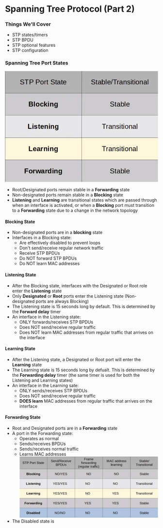 # Spanning Tree Protocol (Part 2)
### Things We'll Cover
- STP states/timers
- STP BPDU
- STP optional features
- STP configuration
### Spanning Tree Port States
![](attachments/Pasted%20image%2020250122112759.png)
- Root/Designated ports remain stable in a **Forwarding** state
- Non-designated ports remain stable in a **Blocking** state
- **Listening** and **Learning** are transitional states which are passed through when an interface is activated, or when a **Blocking** port must transition to a **Forwarding** state due to a change in the network topology
#### Blocking State
- Non-designated ports are in a **blocking** state
- Interfaces in a Blocking state: 
	- Are effectively disabled to prevent loops
	- Don't send/receive regular network traffic
	- Receive STP BPDUs
	- Do NOT forward STP BPDUs
	- Do NOT learn MAC addresses
#### Listening State
- After the Blocking state, interfaces with the Designated or Root role enter the **Listening** state
- Only **Designated** or **Root** ports enter the Listening state (Non-designated ports are always Blocking)
- The Listening state is 15 seconds long by default. This is determined by the **Forward delay** timer
- An interface in the Listening state:
	- ONLY forwards/receives STP BPDUs
	- Does NOT send/receive regular traffic
	- Does NOT learn MAC addresses from regular traffic that arrives on the interface
#### Learning State
- After the Listening state, a Designated or Root port will enter the **Learning** state
- The Learning state is 15 seconds long by defualt. This is determined by the **Forwarding delay** timer (the same timer is used for both the Listening and Learning states)
- An interface in the Learning sate:
	- ONLY sends/receives STP BPDUs
	- Does NOT send/receive regular traffic
	- **DOES learn** MAC addresses from regular traffic that arrives on the interface
#### Forwarding State
- Root and Designated ports are in a **Forwarding** state
- A port in the Forwarding state:
	- Operates as normal
	- Sends/receives BPDUs
	- Sends/receives normal traffic
	- Learns MAC addresses
![](attachments/Pasted%20image%2020250122121216.png)
- The Disabled state is